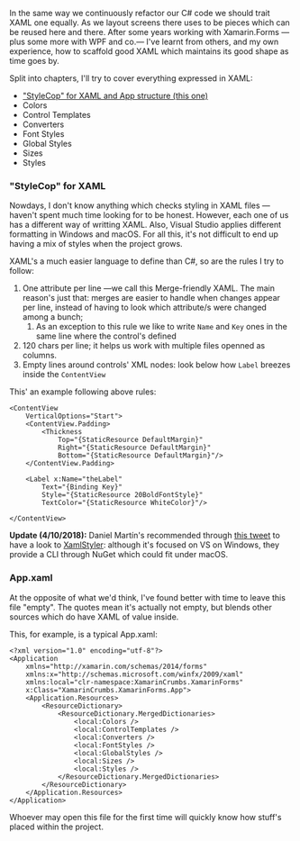 In the same way we continuously refactor our C# code we should trait XAML one equally. As we layout screens there uses to be pieces which can be reused here and there. After some years working with Xamarin.Forms —plus some more with WPF and co.— I've learnt from others, and my own experience, how to scaffold good XAML which maintains its good shape as time goes by.

Split into chapters, I'll try to cover everything expressed in XAML:

- ["StyleCop" for XAML and App structure (this one)](?i=xf-xaml)
- Colors
- Control Templates
- Converters
- Font Styles
- Global Styles
- Sizes
- Styles

### "StyleCop" for XAML

Nowdays, I don't know anything which checks styling in XAML files —haven't spent much time looking for to be honest. However, each one of us has a different way of writting XAML. Also, Visual Studio applies different formatting in Windows and macOS. For all this, it's not difficult to end up having a mix of styles when the project grows.

XAML's a much easier language to define than C#, so are the rules I try to follow:

1. One attribute per line —we call this Merge-friendly XAML. The main reason's just that: merges are easier to handle when changes appear per line, instead of having to look which attribute/s were changed among a bunch;
   1. As an exception to this rule we like to write `Name` and `Key` ones in the same line where the control's defined
2. 120 chars per line; it helps us work with multiple files openned as columns.
3. Empty lines around controls' XML nodes: look below how `Label` breezes inside the `ContentView`

This' an example following above rules:

```xaml
<ContentView
    VerticalOptions="Start">
    <ContentView.Padding>
        <Thickness
            Top="{StaticResource DefaultMargin}"
            Right="{StaticResource DefaultMargin}"
            Bottom="{StaticResource DefaultMargin}"/>
    </ContentView.Padding>
    
    <Label x:Name="theLabel"
        Text="{Binding Key}"
        Style="{StaticResource 20BoldFontStyle}"
        TextColor="{StaticResource WhiteColor}"/>
    
</ContentView>
```

**Update (4/10/2018):** Daniel Martín's recommended through [this tweet](https://twitter.com/danimart1991/status/1047735254046453761) to have a look to [XamlStyler](https://github.com/Xavalon/XamlStyler): although it's focused on VS on Windows, they provide a CLI through NuGet which could fit under macOS.

### App.xaml

At the opposite of what we'd think, I've found better with time to leave this file "empty". The quotes mean it's actually not empty, but blends other sources which do have XAML of value inside.

This, for example, is a typical App.xaml:

```xaml
<?xml version="1.0" encoding="utf-8"?>
<Application 
    xmlns="http://xamarin.com/schemas/2014/forms"
    xmlns:x="http://schemas.microsoft.com/winfx/2009/xaml"
    xmlns:local="clr-namespace:XamarinCrumbs.XamarinForms"
    x:Class="XamarinCrumbs.XamarinForms.App">
    <Application.Resources>
        <ResourceDictionary>
            <ResourceDictionary.MergedDictionaries>
                <local:Colors />
                <local:ControlTemplates />
                <local:Converters />
                <local:FontStyles />
                <local:GlobalStyles />
                <local:Sizes />
                <local:Styles />
            </ResourceDictionary.MergedDictionaries>
        </ResourceDictionary>
    </Application.Resources>
</Application>
```

Whoever may open this file for the first time will quickly know how stuff's placed within the project.